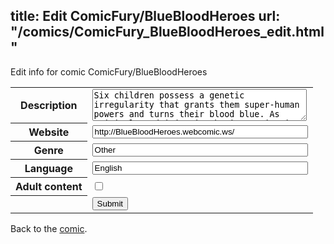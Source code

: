 title: Edit ComicFury/BlueBloodHeroes
url: "/comics/ComicFury_BlueBloodHeroes_edit.html"
---
Edit info for comic ComicFury/BlueBloodHeroes

<form name="comic" action="http://gaepostmail.appspot.com/comic/" method="post">
<table class="comicinfo">
<tr>
<th>Description</th><td><textarea name="description" cols="40" rows="3">Six children possess a genetic irregularity that grants them super-human powers and turns their blood blue. As criminals and injustice begin to rise in their hometown, they decide to form a superhero team.</textarea></td>
</tr>
<tr>
<th>Website</th><td><input type="text" name="url" value="http://BlueBloodHeroes.webcomic.ws/" size="40"/></td>
</tr>
<tr>
<th>Genre</th><td><input type="text" name="genre" value="Other" size="40"/></td>
</tr>
<tr>
<th>Language</th><td><input type="text" name="language" value="English" size="40"/></td>
</tr>
<tr>
<th>Adult content</th><td><input type="checkbox" name="adult" value="adult" /></td>
</tr>
<tr>
<th></th><td>
<input type="hidden" name="comic" value="ComicFury_BlueBloodHeroes" />
<input type="submit" name="submit" value="Submit" />
</td>
</tr>
</table>
</form>

Back to the [comic](ComicFury_BlueBloodHeroes.html).
